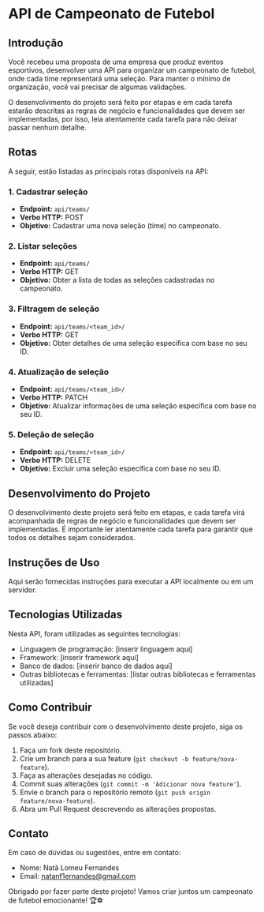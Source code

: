 # API de Campeonato de Futebol

## Introdução

Você recebeu uma proposta de uma empresa que produz eventos esportivos, desenvolver uma API para organizar um campeonato de futebol, onde cada time representará uma seleção. Para manter o mínimo de organização, você vai precisar de algumas validações.

O desenvolvimento do projeto será feito por etapas e em cada tarefa estarão descritas as regras de negócio e funcionalidades que devem ser implementadas, por isso, leia atentamente cada tarefa para não deixar passar nenhum detalhe.

## Rotas

A seguir, estão listadas as principais rotas disponíveis na API:

### 1. Cadastrar seleção

- **Endpoint:** `api/teams/`
- **Verbo HTTP:** POST
- **Objetivo:** Cadastrar uma nova seleção (time) no campeonato.

### 2. Listar seleções

- **Endpoint:** `api/teams/`
- **Verbo HTTP:** GET
- **Objetivo:** Obter a lista de todas as seleções cadastradas no campeonato.

### 3. Filtragem de seleção

- **Endpoint:** `api/teams/<team_id>/`
- **Verbo HTTP:** GET
- **Objetivo:** Obter detalhes de uma seleção específica com base no seu ID.

### 4. Atualização de seleção

- **Endpoint:** `api/teams/<team_id>/`
- **Verbo HTTP:** PATCH
- **Objetivo:** Atualizar informações de uma seleção específica com base no seu ID.

### 5. Deleção de seleção

- **Endpoint:** `api/teams/<team_id>/`
- **Verbo HTTP:** DELETE
- **Objetivo:** Excluir uma seleção específica com base no seu ID.

## Desenvolvimento do Projeto

O desenvolvimento deste projeto será feito em etapas, e cada tarefa virá acompanhada de regras de negócio e funcionalidades que devem ser implementadas. É importante ler atentamente cada tarefa para garantir que todos os detalhes sejam considerados.

## Instruções de Uso

Aqui serão fornecidas instruções para executar a API localmente ou em um servidor.

## Tecnologias Utilizadas

Nesta API, foram utilizadas as seguintes tecnologias:

- Linguagem de programação: [inserir linguagem aqui]
- Framework: [inserir framework aqui]
- Banco de dados: [inserir banco de dados aqui]
- Outras bibliotecas e ferramentas: [listar outras bibliotecas e ferramentas utilizadas]

## Como Contribuir

Se você deseja contribuir com o desenvolvimento deste projeto, siga os passos abaixo:

1. Faça um fork deste repositório.
2. Crie um branch para a sua feature (`git checkout -b feature/nova-feature`).
3. Faça as alterações desejadas no código.
4. Commit suas alterações (`git commit -m 'Adicionar nova feature'`).
5. Envie o branch para o repositório remoto (`git push origin feature/nova-feature`).
6. Abra um Pull Request descrevendo as alterações propostas.

## Contato

Em caso de dúvidas ou sugestões, entre em contato:

- Nome: Natã Lomeu Fernandes
- Email: natanf1ernandes@gmail.com
  

Obrigado por fazer parte deste projeto! Vamos criar juntos um campeonato de futebol emocionante! 🏆⚽️
